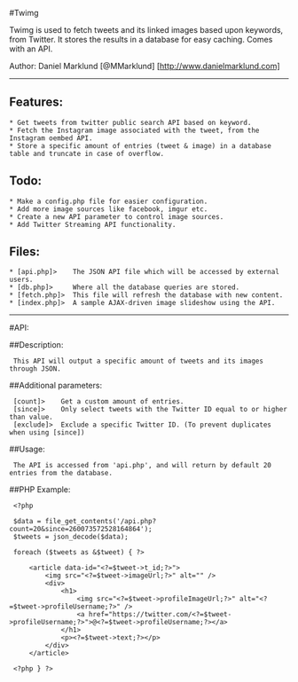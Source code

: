#Twimg

Twimg is used to fetch tweets and its linked images based upon keywords, from Twitter. It stores the results in a database for easy caching. Comes with an API.

Author: Daniel Marklund [@MMarklund] [http://www.danielmarklund.com]

------------------------------

## Features:

    * Get tweets from twitter public search API based on keyword.
    * Fetch the Instagram image associated with the tweet, from the Instagram oembed API.
    * Store a specific amount of entries (tweet & image) in a database table and truncate in case of overflow.

## Todo:

    * Make a config.php file for easier configuration.
    * Add more image sources like facebook, imgur etc.
    * Create a new API parameter to control image sources.
    * Add Twitter Streaming API functionality.

## Files:

    * [api.php]>    The JSON API file which will be accessed by external users.
    * [db.php]>     Where all the database queries are stored.
    * [fetch.php]>  This file will refresh the database with new content.
    * [index.php]>  A sample AJAX-driven image slideshow using the API.

------------------------------

#API:

 ##Description:

     This API will output a specific amount of tweets and its images through JSON.

 ##Additional parameters:

     [count]>    Get a custom amount of entries.
     [since]>    Only select tweets with the Twitter ID equal to or higher than value.
     [exclude]>  Exclude a specific Twitter ID. (To prevent duplicates when using [since])

 ##Usage:

     The API is accessed from 'api.php', and will return by default 20 entries from the database.

 ##PHP Example:

     <?php

     $data = file_get_contents('/api.php?count=20&since=260073572528164864');
     $tweets = json_decode($data);

     foreach ($tweets as &$tweet) { ?>

         <article data-id="<?=$tweet->t_id;?>">
             <img src="<?=$tweet->imageUrl;?>" alt="" />
             <div>
                 <h1>
                     <img src="<?=$tweet->profileImageUrl;?>" alt="<?=$tweet->profileUsername;?>" />
                     <a href="https://twitter.com/<?=$tweet->profileUsername;?>">@<?=$tweet->profileUsername;?></a>
                 </h1>
                 <p><?=$tweet->text;?></p>
             </div>
         </article>
     
     <?php } ?>